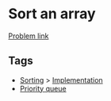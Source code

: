 # Sort an array

[Problem link](https://leetcode.com/problems/sort-an-array/)

## Tags

* [Sorting](/README.md#Sorting) > [Implementation](/README.md#Sorting-Implementation)
* [Priority queue](/README.md#Priority_queue)
